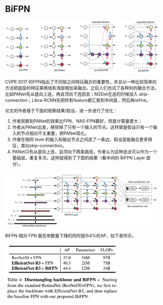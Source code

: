 # BiFPN

<img src="./.assets/image-20230723150951485.png" alt="image-20230723150951485" style="zoom: 50%;" />

CVPR 2017 的FPN指出了不同层之间特征融合的重要性，并且以一种比较简单的方法把底层的特征乘两倍和浅层相加来融合。之后人们也试了各种别的融合方法，比如PANet先从底向上连，再自顶向下连回去；M2Det在连的时候加入 skip-connection；Libra-RCNN先把所有feature都汇聚到中间层，然后再refine。

论文的作者基于下面的观察结果/假设，进一步进行了优化：

1. 作者观察到PANet的效果比FPN、NAS-FPN要好，但是计算量更大；
2. 作者从PANet出发，移除掉了只有一个输入的节点。这样做是假设只有一个输入的节点相对不太重要，把PANet简化。
3. 作者在相同 level 的输入和输出节点之间连了一条边，假设是能融合更多特征，类似skip-connection。
4. PANet只有从底向上连，自顶向下两条路径，作者认为这种连法可以作为一个基础层，重复多次。这样就得到了下图的结果（看中间的 BiFPN Layer 部分）。

<img src="./.assets/image-20230723151229930.png" alt="image-20230723151229930" style="zoom: 50%;" />

BiFPN 相对 FPN 能在参数量下降的同时提升4%的AP，如下表所示。

<img src="./.assets/image-20230723151301855.png" alt="image-20230723151301855" style="zoom: 50%;" />